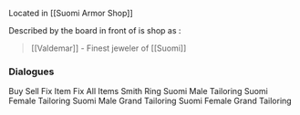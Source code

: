 Located in [[Suomi Armor Shop]]


Described by the board in front of is shop as :
> [[Valdemar]] - Finest jeweler of [[Suomi]]

### Dialogues

Buy
Sell
Fix Item
Fix All Items
Smith Ring
Suomi Male Tailoring
Suomi Female Tailoring
Suomi Male Grand Tailoring
Suomi Female Grand Tailoring